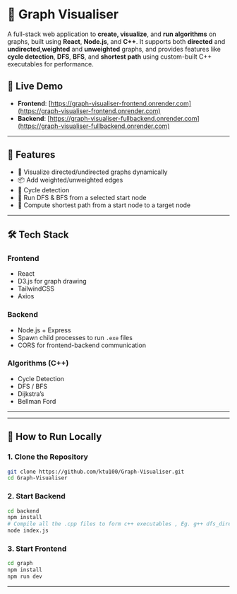 # 🧠 Graph Visualiser

A full-stack web application to **create, visualize**, and **run algorithms** on graphs, built using **React**, **Node.js**, and **C++**. It supports both **directed** and **undirected**,**weighted** and **unweighted** graphs, and provides features like **cycle detection**, **DFS**, **BFS**, and **shortest path** using custom-built C++ executables for performance.

## 🚀 Live Demo

- **Frontend**: [https://graph-visualiser-frontend.onrender.com](https://graph-visualiser-frontend.onrender.com)
- **Backend**: [https://graph-visualiser-fullbackend.onrender.com](https://graph-visualiser-fullbackend.onrender.com)

---

## 📸 Features

- 🔁 Visualize directed/undirected graphs dynamically
- 📦 Add weighted/unweighted edges
- 🚨 Cycle detection 
- 🧭 Run DFS & BFS from a selected start node
- 🎯 Compute shortest path from a start node to a target node
  
---

## 🛠️ Tech Stack

### Frontend
- React
- D3.js for graph drawing
- TailwindCSS
- Axios

### Backend
- Node.js + Express
- Spawn child processes to run `.exe` files
- CORS for frontend-backend communication

### Algorithms (C++)
- Cycle Detection
- DFS / BFS
- Dijkstra’s
- Bellman Ford

---



---

## 🧪 How to Run Locally

### 1. Clone the Repository
```bash
git clone https://github.com/ktu100/Graph-Visualiser.git
cd Graph-Visualiser
```

### 2. Start Backend
```bash
cd backend
npm install
# Compile all the .cpp files to form c++ executables , Eg. g++ dfs_directed.cpp -o dfs_directed.exe
node index.js
```

### 3. Start Frontend
```bash
cd graph
npm install
npm run dev
```


---

